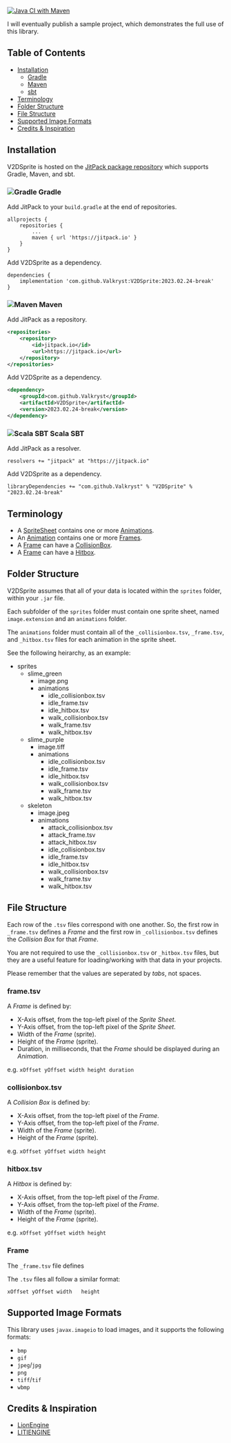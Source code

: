[![Java CI with Maven](https://github.com/Valkryst/V2DSprite/actions/workflows/maven.yml/badge.svg)](https://github.com/Valkryst/V2DSprite/actions/workflows/maven.yml)

I will eventually publish a sample project, which demonstrates the full use of
this library.

## Table of Contents

* [Installation](https://github.com/Valkryst/V2DSprite#installation)
	* [Gradle](https://github.com/Valkryst/V2DSprite#-gradle)
	* [Maven](https://github.com/Valkryst/V2DSprite#-maven)
	* [sbt](https://github.com/Valkryst/V2DSprite#-scala-sbt)
* [Terminology](https://github.com/Valkryst/V2DSprite#terminology)
* [Folder Structure](https://github.com/Valkryst/V2DSprite#folder-structure)
* [File Structure](https://github.com/Valkryst/V2DSprite#file-structure)
* [Supported Image Formats](https://github.com/Valkryst/V2DSprite#supported-image-formats)
* [Credits & Inspiration](https://github.com/Valkryst/V2DSprite#credits--inspiration)

## Installation

V2DSprite is hosted on the [JitPack package repository](https://jitpack.io/#Valkryst/V2DSprite)
which supports Gradle, Maven, and sbt.

### ![Gradle](https://i.imgur.com/qtc6bXq.png?1) Gradle

Add JitPack to your `build.gradle` at the end of repositories.

```
allprojects {
	repositories {
		...
		maven { url 'https://jitpack.io' }
	}
}
```

Add V2DSprite as a dependency.

```
dependencies {
	implementation 'com.github.Valkryst:V2DSprite:2023.02.24-break'
}
```

### ![Maven](https://i.imgur.com/2TZzobp.png?1) Maven

Add JitPack as a repository.

``` xml
<repositories>
    <repository>
        <id>jitpack.io</id>
        <url>https://jitpack.io</url>
    </repository>
</repositories>
```
Add V2DSprite as a dependency.

```xml
<dependency>
    <groupId>com.github.Valkryst</groupId>
    <artifactId>V2DSprite</artifactId>
    <version>2023.02.24-break</version>
</dependency>
```

### ![Scala SBT](https://i.imgur.com/Nqv3mVd.png?1) Scala SBT

Add JitPack as a resolver.

```
resolvers += "jitpack" at "https://jitpack.io"
```

Add V2DSprite as a dependency.

```
libraryDependencies += "com.github.Valkryst" % "V2DSprite" % "2023.02.24-break"
```

## Terminology

* A [SpriteSheet](https://github.com/Valkryst/V2DSprite/blob/master/src/main/java/com/valkryst/V2DSprite/SpriteSheet.java) contains one or more [Animations](https://github.com/Valkryst/V2DSprite/blob/master/src/main/java/com/valkryst/V2DSprite/Animation.java).
* An [Animation](https://github.com/Valkryst/V2DSprite/blob/master/src/main/java/com/valkryst/V2DSprite/Animation.java) contains one or more [Frames](https://github.com/Valkryst/V2DSprite/blob/master/src/main/java/com/valkryst/V2DSprite/Frame.java).
* A [Frame](https://github.com/Valkryst/V2DSprite/blob/master/src/main/java/com/valkryst/V2DSprite/Frame.java) can have a [CollisionBox](https://github.com/Valkryst/V2DSprite/blob/master/src/main/java/com/valkryst/V2DSprite/CollisionBox.java).
* A [Frame](https://github.com/Valkryst/V2DSprite/blob/master/src/main/java/com/valkryst/V2DSprite/Frame.java) can have a [Hitbox](https://github.com/Valkryst/V2DSprite/blob/master/src/main/java/com/valkryst/V2DSprite/Hitbox.java).

## Folder Structure

V2DSprite assumes that all of your data is located within the `sprites` folder,
within your `.jar` file.

Each subfolder of the `sprites` folder must contain one sprite sheet, named
`image.extension` and an `animations` folder.

The `animations` folder must contain all of the `_collisionbox.tsv`,
`_frame.tsv`, and `_hitbox.tsv` files for each animation in the sprite sheet.

See the following heirarchy, as an example:

* sprites
  * slime_green
    * image.png
    * animations
	    * idle_collisionbox.tsv
	    * idle_frame.tsv
	    * idle_hitbox.tsv
	    * walk_collisionbox.tsv
	    * walk_frame.tsv
	    * walk_hitbox.tsv
  * slime_purple
    * image.tiff
    * animations
	    * idle_collisionbox.tsv
	    * idle_frame.tsv
	    * idle_hitbox.tsv
	    * walk_collisionbox.tsv
	    * walk_frame.tsv
	    * walk_hitbox.tsv
  * skeleton
    * image.jpeg
    * animations
      * attack_collisionbox.tsv
      * attack_frame.tsv
      * attack_hitbox.tsv
      * idle_collisionbox.tsv
      * idle_frame.tsv
      * idle_hitbox.tsv
      * walk_collisionbox.tsv
      * walk_frame.tsv
      * walk_hitbox.tsv

## File Structure

Each row of the `.tsv` files correspond with one another. So, the first row in
`_frame.tsv` defines a _Frame_ and the first row in `_collisionbox.tsv` defines
the _Collision Box_ for that _Frame_.

You are not required to use the `_collisionbox.tsv` or `_hitbox.tsv` files, but
they are a useful feature for loading/working with that data in your projects.

Please remember that the values are seperated by _tabs_, not spaces.

### frame.tsv

A _Frame_ is defined by:

* X-Axis offset, from the top-left pixel of the _Sprite Sheet_.
* Y-Axis offset, from the top-left pixel of the _Sprite Sheet_.
* Width of the _Frame_ (sprite).
* Height of the _Frame_ (sprite).
* Duration, in milliseconds, that the _Frame_ should be displayed during an _Animation_.

e.g. `xOffset yOffset width height duration`

### collisionbox.tsv

A _Collision Box_ is defined by:

* X-Axis offset, from the top-left pixel of the _Frame_.
* Y-Axis offset, from the top-left pixel of the _Frame_.
* Width of the _Frame_ (sprite).
* Height of the _Frame_ (sprite).

e.g. `xOffset yOffset width height`

### hitbox.tsv

A _Hitbox_ is defined by:

* X-Axis offset, from the top-left pixel of the _Frame_.
* Y-Axis offset, from the top-left pixel of the _Frame_.
* Width of the _Frame_ (sprite).
* Height of the _Frame_ (sprite).

e.g. `xOffset yOffset width height`

### Frame

The `_frame.tsv` file defines 

The `.tsv` files all follow a similar format:

```tsv
xOffset yOffset width   height
```

## Supported Image Formats

This library uses `javax.imageio` to load images, and it supports the following
formats:

* `bmp`
* `gif`
* `jpeg`/`jpg`
* `png`
* `tiff`/`tif`
* `wbmp`

## Credits & Inspiration

* [LionEngine](https://github.com/b3dgs/lionengine)
* [LITIENGINE](https://github.com/gurkenlabs/litiengine)